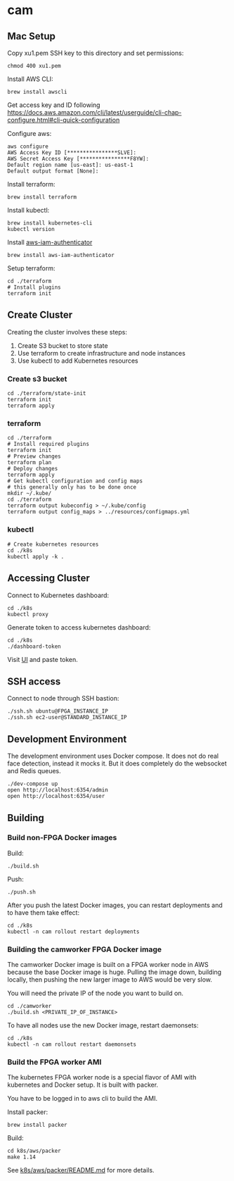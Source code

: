 cam
===

## Mac Setup

Copy xu1.pem SSH key to this directory and set permissions:

    chmod 400 xu1.pem

Install AWS CLI: 
    
    brew install awscli
    
Get access key and ID following  
https://docs.aws.amazon.com/cli/latest/userguide/cli-chap-configure.html#cli-quick-configuration

Configure aws:
    
    aws configure
    AWS Access Key ID [****************SLVE]:
    AWS Secret Access Key [****************F8YW]:
    Default region name [us-east]: us-east-1
    Default output format [None]:        
    
Install terraform:

    brew install terraform

Install kubectl:

    brew install kubernetes-cli
    kubectl version

Install [aws-iam-authenticator](https://docs.aws.amazon.com/eks/latest/userguide/install-aws-iam-authenticator.html)

    brew install aws-iam-authenticator

Setup terraform:
    
    cd ./terraform
    # Install plugins
    terraform init

## Create Cluster

Creating the cluster involves these steps:

1. Create S3 bucket to store state
2. Use terraform to create infrastructure and node instances
3. Use kubectl to add Kubernetes resources

### Create s3 bucket

    cd ./terraform/state-init
    terraform init
    terraform apply

### terraform

    cd ./terraform
    # Install required plugins
    terraform init
    # Preview changes
    terraform plan
    # Deploy changes
    terraform apply
    # Get kubectl configuration and config maps
    # this generally only has to be done once
    mkdir ~/.kube/
    cd ./terraform
    terraform output kubeconfig > ~/.kube/config
    terraform output config_maps > ../resources/configmaps.yml
    
### kubectl

    # Create kubernetes resources
    cd ./k8s
    kubectl apply -k .

## Accessing Cluster
        
Connect to Kubernetes dashboard:
    
    cd ./k8s
    kubectl proxy
    
Generate token to access kubernetes dashboard:

    cd ./k8s
    ./dashboard-token    
    
Visit [UI](http://localhost:8001/api/v1/namespaces/kube-system/services/https:kubernetes-dashboard:/proxy/#!/login) 
and paste token.    
    
## SSH access

Connect to node through SSH bastion:
    
    ./ssh.sh ubuntu@FPGA_INSTANCE_IP
    ./ssh.sh ec2-user@STANDARD_INSTANCE_IP
    
## Development Environment

The development environment uses Docker compose. It does not do real face
detection, instead it mocks it. But it does completely do the websocket
and Redis queues.  

    ./dev-compose up    
    open http://localhost:6354/admin
    open http://localhost:6354/user
        
## Building
    
### Build non-FPGA Docker images
    
Build:

    ./build.sh

Push:

    ./push.sh
    
After you push the latest Docker images, you can restart deployments
and to have them take effect:

    cd ./k8s
    kubectl -n cam rollout restart deployments        
       
### Building the camworker FPGA Docker image

The camworker Docker image is built on a FPGA worker node in AWS 
because the base Docker image is huge. Pulling the image down, 
building locally, then pushing the new larger image to AWS would be 
very slow. 
     
You will need the private IP of the node you want to build on.
    
    cd ./camworker
    ./build.sh <PRIVATE_IP_OF_INSTANCE>

To have all nodes use the new Docker image, restart daemonsets:

    cd ./k8s
    kubectl -n cam rollout restart daemonsets

        
### Build the FPGA worker AMI

The kubernetes FPGA worker node is a special flavor of AMI with
kubernetes and Docker setup. It is built with packer.

You have to be logged in to aws cli to build the AMI.

Install packer:

    brew install packer
    
Build:
    
    cd k8s/aws/packer
    make 1.14
    
See [k8s/aws/packer/README.md](k8s/aws/packer/README.md) for more details.

